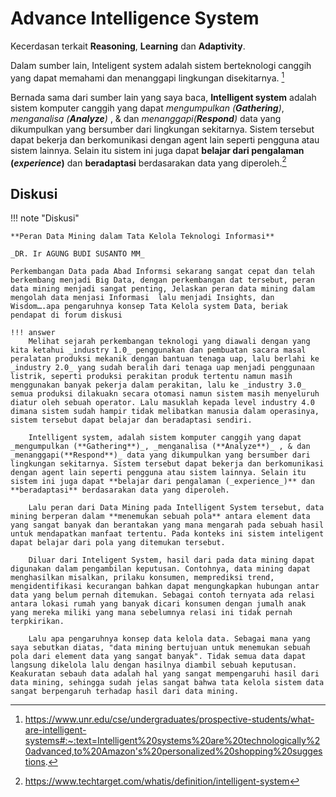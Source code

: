 # Advance Intelligence System

Kecerdasan terkait **Reasoning**, **Learning** dan **Adaptivity**.

Dalam sumber lain, Inteligent system adalah sistem berteknologi canggih yang dapat memahami dan menanggapi lingkungan disekitarnya. [^1]

[^1]: https://www.unr.edu/cse/undergraduates/prospective-students/what-are-intelligent-systems#:~:text=Intelligent%20systems%20are%20technologically%20advanced,to%20Amazon's%20personalized%20shopping%20suggestions.

Bernada sama dari sumber lain yang saya baca, **Intelligent system** adalah sistem komputer canggih yang dapat _mengumpulkan (**Gathering**)_, _menganalisa (**Analyze**)_ , & dan _menanggapi(**Respond**)_ data yang dikumpulkan yang bersumber dari lingkungan sekitarnya. Sistem tersebut dapat bekerja dan berkomunikasi dengan agent lain seperti pengguna atau sistem lainnya. Selain itu sistem ini juga dapat **belajar dari pengalaman (_experience_)** dan **beradaptasi** berdasarakan data yang diperoleh.[^2]

[^2]: https://www.techtarget.com/whatis/definition/intelligent-system

## Diskusi

!!! note "Diskusi"

    **Peran Data Mining dalam Tata Kelola Teknologi Informasi**

    _DR. Ir AGUNG BUDI SUSANTO MM_

    Perkembangan Data pada Abad Informsi sekarang sangat cepat dan telah berkembang menjadi Big Data, dengan perkembangan dat tersebut, peran data mining menjadi sangat penting, Jelaskan peran data mining dalam mengolah data menjasi Informasi  lalu menjadi Insights, dan Wisdom….apa pengaruhnya konsep Tata Kelola system Data, beriak pendapat di forum diskusi 

    !!! answer
        Melihat sejarah perkembangan teknologi yang diawali dengan yang kita ketahui _industry 1.0_ penggunakan dan pembuatan sacara masal peralatan produksi mekanik dengan bantuan tenaga uap, lalu berlahi ke _industry 2.0_ yang sudah beralih dari tenaga uap menjadi penggunaan listrik, seperti produksi perakitan produk tertentu namun masih menggunakan banyak pekerja dalam perakitan, lalu ke _industry 3.0_ semua produksi dilakuakn secara otomasi namun sistem masih menyeluruh diatur oleh sebuah operator. Lalu masuklah kepada level industry 4.0 dimana sistem sudah hampir tidak melibatkan manusia dalam operasinya, sistem tersebut dapat belajar dan beradaptasi sendiri.

        Intelligent system, adalah sistem komputer canggih yang dapat _mengumpulkan (**Gathering**)_, _menganalisa (**Analyze**)_ , & dan _menanggapi(**Respond**)_ data yang dikumpulkan yang bersumber dari lingkungan sekitarnya. Sistem tersebut dapat bekerja dan berkomunikasi dengan agent lain seperti pengguna atau sistem lainnya. Selain itu sistem ini juga dapat **belajar dari pengalaman (_experience_)** dan **beradaptasi** berdasarakan data yang diperoleh. 

        Lalu peran dari Data Mining pada Intelligent System tersebut, data mining berperan dalam **menemukan sebuah pola** antara element data yang sangat banyak dan berantakan yang mana mengarah pada sebuah hasil untuk mendapatkan manfaat tertentu. Pada konteks ini sistem inteligent dapat belajar dari pola yang ditemukan tersebut.

        Diluar dari Inteligent System, hasil dari pada data mining dapat digunakan dalam pengambilan keputusan. Contohnya, data mining dapat menghasilkan misalkan, prilaku konsumen, memprediksi trend, mengidentifikasi kecurangan bahkan dapat mengungkapkan hubungan antar data yang belum pernah ditemukan. Sebagai contoh ternyata ada relasi antara lokasi rumah yang banyak dicari konsumen dengan jumalh anak yang mereka miliki yang mana sebelumnya relasi ini tidak pernah terpkirikan.

        Lalu apa pengaruhnya konsep data kelola data. Sebagai mana yang saya sebutkan diatas, "data mining bertujuan untuk menemukan sebuah pola dari element data yang sangat banyak". Tidak semua data dapat langsung dikelola lalu dengan hasilnya diambil sebuah keputusan. Keakuratan sebauh data adalah hal yang sangat mempengaruhi hasil dari data mining, sehingga sudah jelas sangat bahwa tata kelola sistem data sangat berpengaruh terhadap hasil dari data mining.
